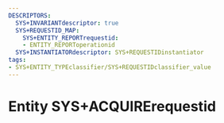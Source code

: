 ```yaml
---
DESCRIPTORS:
  SYS+INVARIANTdescriptor: true
  SYS+REQUESTID_MAP:
    SYS+ENTITY_REPORTrequestid:
    - ENTITY_REPORToperationid
  SYS+INSTANTIATORdescriptor: SYS+REQUESTIDinstantiator
tags:
- SYS+ENTITY_TYPEclassifier/SYS+REQUESTIDclassifier_value
---
```

# Entity SYS+ACQUIRErequestid

